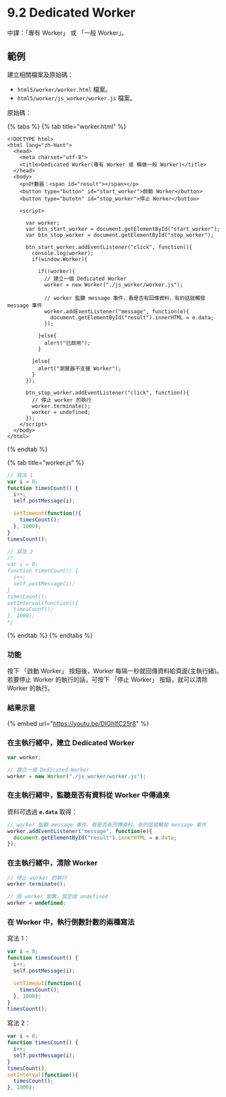 # 9.2 Dedicated Worker

中譯：「專有 Worker」 或 「一般 Worker」。



## 範例

建立相關檔案及原始碼：

* `html5/worker/worker.html` 檔案。
* `html5/worker/js_worker/worker.js` 檔案。

原始碼：

{% tabs %}
{% tab title="worker.html" %}
```markup
<!DOCTYPE html>
<html lang="zh-Hant">
  <head>
    <meta charset="utf-8">
    <title>Dedicated Worker(專有 Worker 或 稱做一般 Worker)</title>
  </head>
  <body>
    <p>計數器：<span id="result"></span></p>
    <button type="button" id="start_worker">啟動 Worker</button>
    <button type="butotn" id="stop_worker">停止 Worker</button>

    <script>

      var worker;
      var btn_start_worker = document.getElementById("start_worker");
      var btn_stop_worker = document.getElementById("stop_worker");

      btn_start_worker.addEventListener("click", function(){
        console.log(worker);
        if(window.Worker){
          
          if(!worker){
            // 建立一個 Dedicated Worker
            worker = new Worker("./js_worker/worker.js");
            
            // worker 監聽 message 事件，看是否有回傳資料，有的話就觸發 message 事件
            worker.addEventListener("message", function(e){
              document.getElementById("result").innerHTML = e.data;
            });
            
          }else{
            alert("已啟用");
          }
          
        }else{
          alert("瀏覽器不支援 Worker");
        }
      });
      
      btn_stop_worker.addEventListener("click", function(){
        // 停止 worker 的執行
        worker.terminate();
        worker = undefined;
      });
    </script>
  </body>
</html>
```
{% endtab %}

{% tab title="worker.js" %}
```javascript
// 寫法 1
var i = 0;
function timesCount() {
  i++;
  self.postMessage(i);

  setTimeout(function(){
    timesCount();
  }, 1000);
}
timesCount();

// 寫法 2
/*
var i = 0;
function timesCount() {
  i++;
  self.postMessage(i);
}
timesCount();
setInterval(function(){
  timesCount();
}, 1000);
*/
```
{% endtab %}
{% endtabs %}



### 功能

按下 「啟動 Worker」 按鈕後，Worker 每隔一秒就回傳資料給頁面(主執行緒)。若要停止 Worker 的執行的話，可按下 「停止 Worker」 按鈕，就可以清除 Worker 的執行。

### 結果示意

{% embed url="https://youtu.be/DIGhlfC25r8" %}



### 在主執行緒中，建立 Dedicated Worker

```javascript
var worker;

// 建立一個 Dedicated Worker
worker = new Worker("./js_worker/worker.js");
```

### 在主執行緒中，監聽是否有資料從 Worker 中傳過來

資料可透過 **`e.data`** 取得：

```javascript
// worker 監聽 message 事件，看是否有回傳資料，有的話就觸發 message 事件
worker.addEventListener("message", function(e){
  document.getElementById("result").innerHTML = e.data;
});
```

### 在主執行緒中，清除 Worker

```javascript
// 停止 worker 的執行
worker.terminate();

// 將 worker 變數，設定成 undefined
worker = undefined;
```



### 在 Worker 中，執行倒數計數的兩種寫法

寫法 1：

```javascript
var i = 0;
function timesCount() {
  i++;
  self.postMessage(i);

  setTimeout(function(){
    timesCount();
  }, 1000);
}
timesCount();
```

寫法 2：

```javascript
var i = 0;
function timesCount() {
  i++;
  self.postMessage(i);
}
timesCount();
setInterval(function(){
  timesCount();
}, 1000);
```

